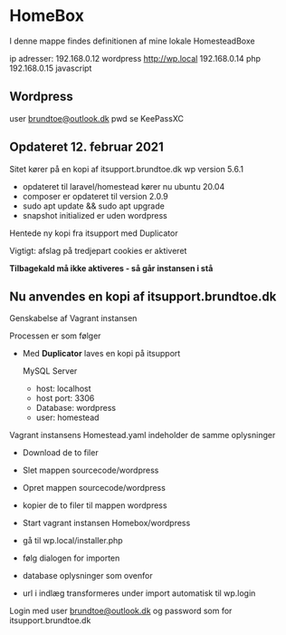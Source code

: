 # HomeBox

I denne mappe findes definitionen af mine lokale HomesteadBoxe

ip adresser:
192.168.0.12 wordpress http://wp.local
192.168.0.14 php
192.168.0.15 javascript

## Wordpress
user brundtoe@outlook.dk
pwd  se KeePassXC


## Opdateret 12. februar 2021

Sitet kører på en kopi af itsupport.brundtoe.dk wp version 5.6.1

- opdateret til laravel/homestead kører nu ubuntu 20.04
- composer er opdateret til version 2.0.9
- sudo apt update && sudo apt upgrade 
- snapshot initialized er uden wordpress

Hentede ny kopi fra itsupport med Duplicator


Vigtigt: afslag på tredjepart cookies er aktiveret

**Tilbagekald må ikke aktiveres - så går instansen i stå**


## Nu anvendes en kopi af itsupport.brundtoe.dk

Genskabelse af Vagrant instansen

Processen er som følger

- Med **Duplicator** laves en kopi på itsupport

  MySQL Server
  - host:       localhost
  - host port:  3306
  - Database:   wordpress
  - user:       homestead
  
Vagrant instansens Homestead.yaml indeholder de samme oplysninger

- Download de to filer
- Slet mappen sourcecode/wordpress
- Opret mappen sourcecode/wordpress
- kopier de to filer til mappen wordpress

- Start vagrant instansen Homebox/wordpress
- gå til wp.local/installer.php
- følg dialogen for importen
- database oplysninger som ovenfor
- url i indlæg transformeres under import automatisk til wp.login

Login med user brundtoe@outlook.dk og password som for itsupport.brundtoe.dk

